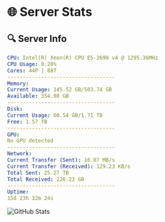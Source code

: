 # 🌐 Server Stats
## 🔍 Server Info
```yaml
CPU: Intel(R) Xeon(R) CPU E5-2699 v4 @ 1295.36MHz
CPU Usage: 0.20%
Cores: 44P | 88T
-----------------------------------
Memory:
Current Usage: 145.52 GB/503.74 GB
Available: 354.80 GB
-----------------------------------
Disk:
Current Usage: 60.54 GB/1.71 TB
Free: 1.57 TB
-----------------------------------
GPU:
No GPU detected
-----------------------------------
Network:
Current Transfer (Sent): 16.87 MB/s
Current Transfer (Received): 129.23 KB/s
Total Sent: 25.27 TB
Total Received: 226.23 GB
-----------------------------------
Uptime:
15d 23h 32m 24s
```
![GitHub Stats](https://img.shields.io/badge/Updated-2025-03-23_20:55:13-blue)
